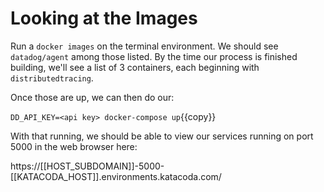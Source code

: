 # Looking at the Images

Run a `docker images` on the terminal environment. We should see `datadog/agent` among those listed. By the time our process is finished building, we'll see a list of 3 containers, each beginning with `distributedtracing`.

Once those are up, we can then do our:

`DD_API_KEY=<api key> docker-compose up`{{copy}}

With that running, we should be able to view our services running on port 5000 in the web browser here: 

https://[[HOST_SUBDOMAIN]]-5000-[[KATACODA_HOST]].environments.katacoda.com/

